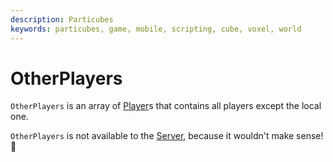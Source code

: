 ```yaml
---
description: Particubes
keywords: particubes, game, mobile, scripting, cube, voxel, world
---
```


# OtherPlayers

`OtherPlayers` is an array of [Player](/reference/Player)s that contains all players except the local one.

`OtherPlayers` is not available to the [Server](/reference/Server), because it wouldn't make sense! 🙂